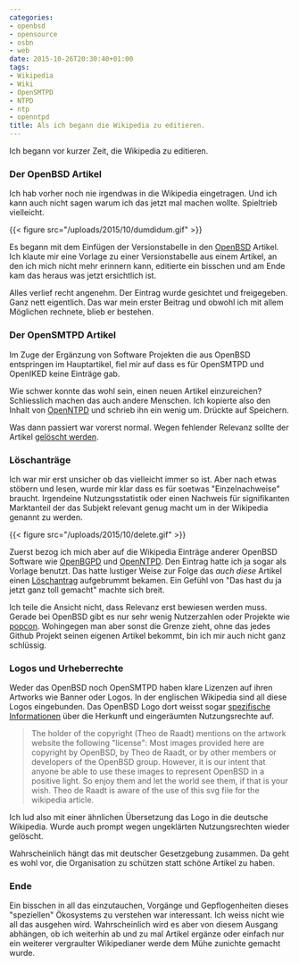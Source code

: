 ```yaml
---
categories:
- openbsd
- opensource
- osbn
- web
date: 2015-10-26T20:30:40+01:00
tags:
- Wikipedia
- Wiki
- OpenSMTPD
- NTPD
- ntp
- openntpd
title: Als ich begann die Wikipedia zu editieren.
---
```


Ich begann vor kurzer Zeit, die Wikipedia zu editieren.

### Der OpenBSD Artikel

Ich hab vorher noch nie irgendwas in die Wikipedia eingetragen. Und ich
kann auch nicht sagen warum ich das jetzt mal machen wollte. Spieltrieb
vielleicht.

{{< figure src="/uploads/2015/10/dumdidum.gif" >}}

Es begann mit dem Einfügen der Versionstabelle in den
[OpenBSD](https://de.wikipedia.org/wiki/OpenBSD) Artikel. Ich klaute mir eine
Vorlage zu einer Versionstabelle aus einem Artikel, an den ich mich nicht
mehr erinnern kann, editierte ein bisschen und am Ende kam das heraus was
jetzt ersichtlich ist.

Alles verlief recht angenehm. Der Eintrag wurde gesichtet und freigegeben.
Ganz nett eigentlich. Das war mein erster Beitrag und obwohl ich mit allem
Möglichen rechnete, blieb er bestehen.

### Der OpenSMTPD Artikel

Im Zuge der Ergänzung von Software Projekten die aus OpenBSD entspringen im
Hauptartikel, fiel mir auf dass es für OpenSMTPD und OpenIKED keine
Einträge gab.

Wie schwer konnte das wohl sein, einen neuen Artikel einzureichen?
Schliesslich machen das auch andere Menschen. Ich kopierte also den
Inhalt von [OpenNTPD](https://de.wikipedia.org/wiki/OpenNTPD) und schrieb ihn ein
wenig um. Drückte auf Speichern.

Was dann passiert war vorerst normal. Wegen fehlender Relevanz sollte der
Artikel [gelöscht werden](https://de.wikipedia.org/wiki/Wikipedia:Löschkandidaten/23._Oktober_2015#OpenSMTPD).

### Löschanträge

Ich war mir erst unsicher ob das vielleicht immer so ist. Aber nach etwas
stöbern und lesen, wurde mir klar dass es für soetwas "Einzelnachweise"
braucht. Irgendeine Nutzungsstatistik oder einen Nachweis für signifikanten
Marktanteil der das Subjekt relevant genug macht um in der Wikipedia
genannt zu werden.

{{< figure src="/uploads/2015/10/delete.gif" >}}

Zuerst bezog ich mich aber auf die Wikipedia Einträge anderer OpenBSD
Software wie [OpenBGPD](https://de.wikipedia.org/wiki/OpenBPGD) und
[OpenNTPD](https://de.wikipedia.org/wiki/OpenNTPD). Den Eintrag hatte ich ja
sogar als Vorlage benutzt. Das hatte lustiger Weise zur Folge das *auch
diese* Artikel einen
[Löschantrag](https://de.wikipedia.org/wiki/Wikipedia:Löschkandidaten/23._Oktober_2015)
aufgebrummt bekamen. Ein Gefühl von "Das hast du ja jetzt ganz toll
gemacht" machte sich breit.

Ich teile die Ansicht nicht, dass Relevanz erst bewiesen werden muss.
Gerade bei OpenBSD gibt es nur sehr wenig Nutzerzahlen oder Projekte wie
[popcon](http://popcon.debian.org). Wohingegen man aber sonst die Grenze
zieht, ohne das jedes Github Projekt seinen eigenen Artikel bekommt, bin
ich mir auch nicht ganz schlüssig.

### Logos und Urheberrechte

Weder das OpenBSD noch OpenSMTPD haben klare Lizenzen auf ihren Artworks
wie Banner oder Logos. In der englischen Wikipedia sind all diese Logos
eingebunden. Das OpenBSD Logo dort weisst sogar [spezifische
Informationen](https://en.wikipedia.org/wiki/File:OpenBSD_Logo_-_Cartoon_Puffy_with_textual_logo_below.svg) über
die Herkunft und eingeräumten Nutzungsrechte auf.

> The holder of the copyright (Theo de Raadt) mentions on the artwork website the following "license": Most images provided here are copyright by OpenBSD, by Theo de Raadt, or by other members or developers of the OpenBSD group. However, it is our intent that anyone be able to use these images to represent OpenBSD in a positive light. So enjoy them and let the world see them, if that is your wish.
> Theo de Raadt is aware of the use of this svg file for the wikipedia article.

Ich lud also mit einer ähnlichen Übersetzung das Logo in die deutsche
Wikipedia. Wurde auch prompt wegen ungeklärten Nutzungsrechten wieder
gelöscht.

Wahrscheinlich hängt das mit deutscher Gesetzgebung zusammen. Da geht es
wohl vor, die Organisation zu schützen statt schöne Artikel zu haben.

### Ende

Ein bisschen in all das einzutauchen, Vorgänge und Gepflogenheiten dieses
"speziellen" Ökosystems zu verstehen war interessant. Ich weiss nicht wie
all das ausgehen wird. Wahrscheinlich wird es aber von diesem Ausgang
abhängen, ob ich weiterhin ab und zu mal Artikel ergänze oder einfach nur
ein weiterer vergraulter Wikipedianer werde dem Mühe zunichte gemacht
wurde.

